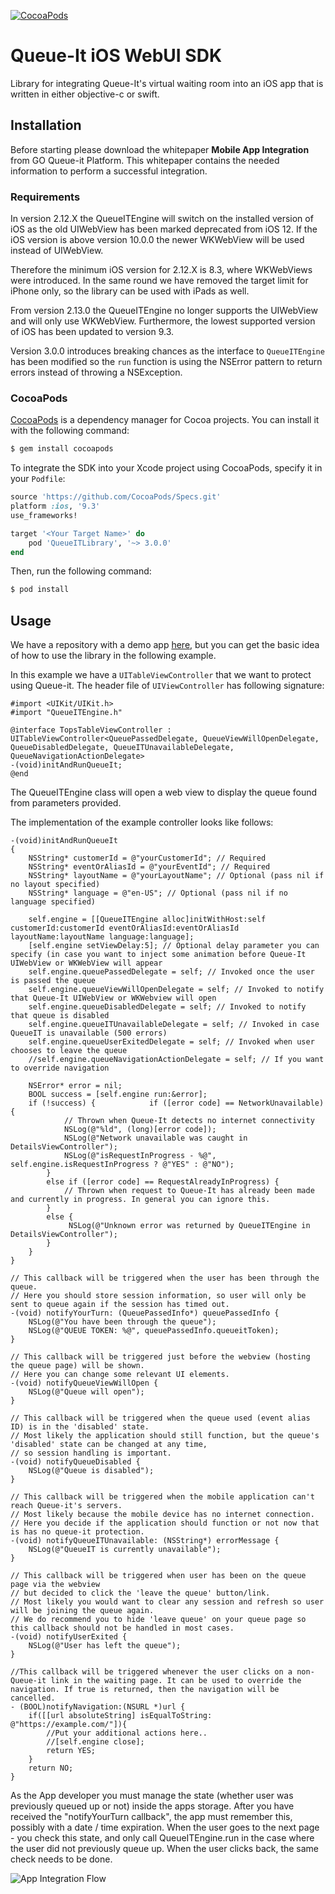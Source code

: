 [![CocoaPods](https://img.shields.io/cocoapods/v/QueueITLibrary.svg)](https://cocoapods.org/pods/QueueITLibrary)

# Queue-It iOS WebUI SDK

Library for integrating Queue-It's virtual waiting room into an iOS app that is written in either objective-c or swift.

## Installation

Before starting please download the whitepaper **Mobile App Integration** from GO Queue-it Platform. 
This whitepaper contains the needed information to perform a successful integration.

### Requirements
In version 2.12.X the QueueITEngine will switch on the installed version of iOS as the old UIWebView has been marked deprecated from iOS 12. If the iOS version is above version 10.0.0 the newer WKWebView will be used instead of UIWebView.

Therefore the minimum iOS version for 2.12.X is 8.3, where WKWebViews were introduced. In the same round we have removed the target limit for iPhone only, so the library can be used with iPads as well.

From version 2.13.0 the QueueITEngine no longer supports the UIWebView and will only use WKWebView. Furthermore, the lowest supported version of iOS has been updated to version 9.3.

Version 3.0.0 introduces breaking chances as the interface to `QueueITEngine` has been modified so the `run` function is using the NSError pattern to return errors instead of throwing a NSException.

### CocoaPods

[CocoaPods](http://cocoapods.org) is a dependency manager for Cocoa projects. You can install it with the following command:

```bash
$ gem install cocoapods
```

To integrate the SDK into your Xcode project using CocoaPods, specify it in your `Podfile`:

```ruby
source 'https://github.com/CocoaPods/Specs.git'
platform :ios, '9.3'
use_frameworks!

target '<Your Target Name>' do
    pod 'QueueITLibrary', '~> 3.0.0'
end
```

Then, run the following command:

```bash
$ pod install
```

## Usage

We have a repository with a demo app [here](https://github.com/queueit/ios-demo-app "iOS demo app"), but you can get the basic idea of how to use the library in the following example.

In this example we have a `UITableViewController` that we want to protect using Queue-it. The header file of `UIViewController` has following signature:

```objc
#import <UIKit/UIKit.h>
#import "QueueITEngine.h"

@interface TopsTableViewController : UITableViewController<QueuePassedDelegate, QueueViewWillOpenDelegate, QueueDisabledDelegate, QueueITUnavailableDelegate, QueueNavigationActionDelegate>
-(void)initAndRunQueueIt;
@end
```

The QueueITEngine class will open a web view to display the queue found from parameters provided.

The implementation of the example controller looks like follows:

```objc
-(void)initAndRunQueueIt
{
    NSString* customerId = @"yourCustomerId"; // Required
    NSString* eventOrAliasId = @"yourEventId"; // Required
    NSString* layoutName = @"yourLayoutName"; // Optional (pass nil if no layout specified)
    NSString* language = @"en-US"; // Optional (pass nil if no language specified)
    
    self.engine = [[QueueITEngine alloc]initWithHost:self customerId:customerId eventOrAliasId:eventOrAliasId layoutName:layoutName language:language];
    [self.engine setViewDelay:5]; // Optional delay parameter you can specify (in case you want to inject some animation before Queue-It UIWebView or WKWebView will appear
    self.engine.queuePassedDelegate = self; // Invoked once the user is passed the queue
    self.engine.queueViewWillOpenDelegate = self; // Invoked to notify that Queue-It UIWebView or WKWebview will open
    self.engine.queueDisabledDelegate = self; // Invoked to notify that queue is disabled
    self.engine.queueITUnavailableDelegate = self; // Invoked in case QueueIT is unavailable (500 errors)
    self.engine.queueUserExitedDelegate = self; // Invoked when user chooses to leave the queue
    //self.engine.queueNavigationActionDelegate = self; // If you want to override navigation
    
    NSError* error = nil;
    BOOL success = [self.engine run:&error];
    if (!success) {            if ([error code] == NetworkUnavailable) {
            // Thrown when Queue-It detects no internet connectivity
            NSLog(@"%ld", (long)[error code]);
            NSLog(@"Network unavailable was caught in DetailsViewController");
            NSLog(@"isRequestInProgress - %@", self.engine.isRequestInProgress ? @"YES" : @"NO");
        }
        else if ([error code] == RequestAlreadyInProgress) {
            // Thrown when request to Queue-It has already been made and currently in progress. In general you can ignore this.
        }
        else {
             NSLog(@"Unknown error was returned by QueueITEngine in DetailsViewController");
        }
    }
}

// This callback will be triggered when the user has been through the queue.
// Here you should store session information, so user will only be sent to queue again if the session has timed out. 
-(void) notifyYourTurn: (QueuePassedInfo*) queuePassedInfo { 
    NSLog(@"You have been through the queue");
    NSLog(@"QUEUE TOKEN: %@", queuePassedInfo.queueitToken);
}

// This callback will be triggered just before the webview (hosting the queue page) will be shown.
// Here you can change some relevant UI elements. 
-(void) notifyQueueViewWillOpen { 
    NSLog(@"Queue will open");
}

// This callback will be triggered when the queue used (event alias ID) is in the 'disabled' state.
// Most likely the application should still function, but the queue's 'disabled' state can be changed at any time, 
// so session handling is important.
-(void) notifyQueueDisabled { 
    NSLog(@"Queue is disabled");
}

// This callback will be triggered when the mobile application can't reach Queue-it's servers.
// Most likely because the mobile device has no internet connection.
// Here you decide if the application should function or not now that is has no queue-it protection.
-(void) notifyQueueITUnavailable: (NSString*) errorMessage { 
    NSLog(@"QueueIT is currently unavailable");
}

// This callback will be triggered when user has been on the queue page via the webview
// but decided to click the 'leave the queue' button/link.
// Most likely you would want to clear any session and refresh so user will be joining the queue again.
// We do recommend you to hide 'leave queue' on your queue page so this callback should not be handled in most cases.
-(void) notifyUserExited {
    NSLog(@"User has left the queue");
}

//This callback will be triggered whenever the user clicks on a non-Queue-it link in the waiting page. It can be used to override the navigation. If true is returned, then the navigation will be cancelled.
- (BOOL)notifyNavigation:(NSURL *)url {
    if([[url absoluteString] isEqualToString: @"https://example.com/"]){
        //Put your additional actions here..
        //[self.engine close];
        return YES;
    }
    return NO;
}
```
As the App developer you must manage the state (whether user was previously queued up or not) inside the apps storage.
After you have received the "notifyYourTurn callback", the app must remember this, possibly with a date / time expiration.
When the user goes to the next page - you check this state, and only call QueueITEngine.run in the case where the user did not previously queue up.
When the user clicks back, the same check needs to be done.

![App Integration Flow](https://github.com/queueit/ios-webui-sdk/blob/master/App%20integration%20flow.PNG "App Integration Flow")
